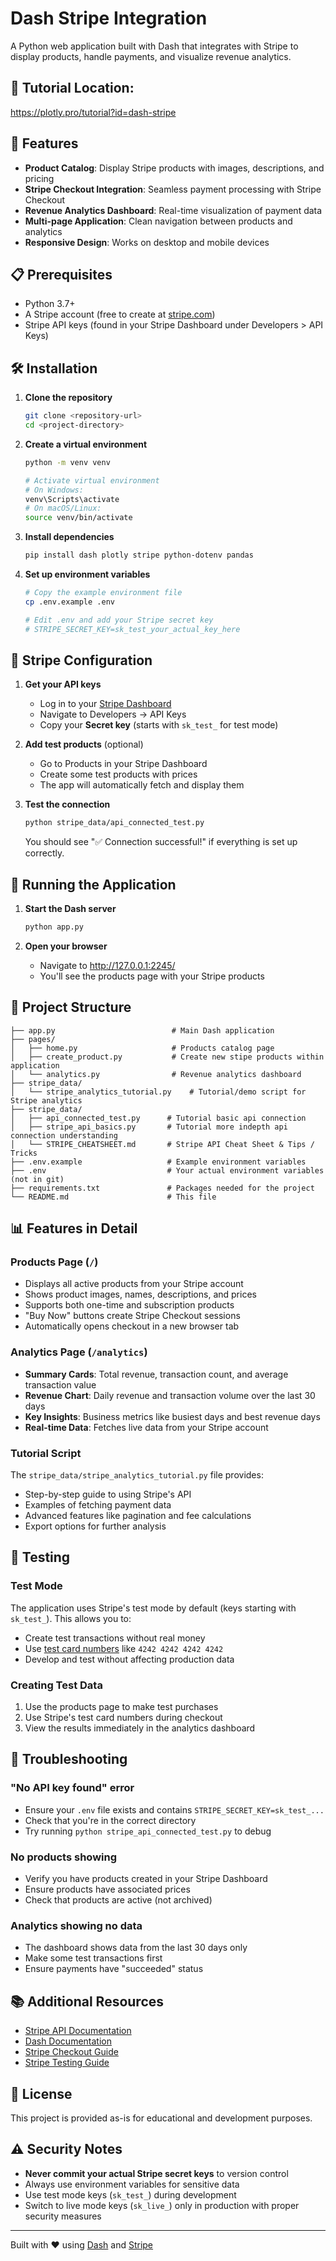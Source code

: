 # Dash Stripe Integration

A Python web application built with Dash that integrates with Stripe to display products, handle payments, and visualize revenue analytics.

## 🎥 Tutorial Location:
https://plotly.pro/tutorial?id=dash-stripe

## 🚀 Features

- **Product Catalog**: Display Stripe products with images, descriptions, and pricing
- **Stripe Checkout Integration**: Seamless payment processing with Stripe Checkout
- **Revenue Analytics Dashboard**: Real-time visualization of payment data
- **Multi-page Application**: Clean navigation between products and analytics
- **Responsive Design**: Works on desktop and mobile devices

## 📋 Prerequisites

- Python 3.7+
- A Stripe account (free to create at [stripe.com](https://stripe.com))
- Stripe API keys (found in your Stripe Dashboard under Developers > API Keys)

## 🛠️ Installation

1. **Clone the repository**
   ```bash
   git clone <repository-url>
   cd <project-directory>
   ```

2. **Create a virtual environment**
   ```bash
   python -m venv venv
   
   # Activate virtual environment
   # On Windows:
   venv\Scripts\activate
   # On macOS/Linux:
   source venv/bin/activate
   ```

3. **Install dependencies**
   ```bash
   pip install dash plotly stripe python-dotenv pandas
   ```

4. **Set up environment variables**
   ```bash
   # Copy the example environment file
   cp .env.example .env
   
   # Edit .env and add your Stripe secret key
   # STRIPE_SECRET_KEY=sk_test_your_actual_key_here
   ```

## 🔑 Stripe Configuration

1. **Get your API keys**
   - Log in to your [Stripe Dashboard](https://dashboard.stripe.com)
   - Navigate to Developers → API Keys
   - Copy your **Secret key** (starts with `sk_test_` for test mode)

2. **Add test products** (optional)
   - Go to Products in your Stripe Dashboard
   - Create some test products with prices
   - The app will automatically fetch and display them

3. **Test the connection**
   ```bash
   python stripe_data/api_connected_test.py
   ```
   You should see "✅ Connection successful!" if everything is set up correctly.

## 🚀 Running the Application

1. **Start the Dash server**
   ```bash
   python app.py
   ```

2. **Open your browser**
   - Navigate to http://127.0.0.1:2245/
   - You'll see the products page with your Stripe products

## 📁 Project Structure

```
├── app.py                          # Main Dash application
├── pages/
│   ├── home.py                     # Products catalog page
│   ├── create_product.py           # Create new stipe products within application
│   └── analytics.py                # Revenue analytics dashboard
├── stripe_data/
│   └── stripe_analytics_tutorial.py    # Tutorial/demo script for Stripe analytics
├── stripe_data/
│   ├── api_connected_test.py      # Tutorial basic api connection
│   ├── stripe_api_basics.py       # Tutorial more indepth api connection understanding
│   └── STRIPE_CHEATSHEET.md       # Stripe API Cheat Sheet & Tips / Tricks
├── .env.example                   # Example environment variables
├── .env                           # Your actual environment variables (not in git)
├── requirements.txt               # Packages needed for the project
└── README.md                      # This file
```
## 📊 Features in Detail

### Products Page (`/`)
- Displays all active products from your Stripe account
- Shows product images, names, descriptions, and prices
- Supports both one-time and subscription products
- "Buy Now" buttons create Stripe Checkout sessions
- Automatically opens checkout in a new browser tab

### Analytics Page (`/analytics`)
- **Summary Cards**: Total revenue, transaction count, and average transaction value
- **Revenue Chart**: Daily revenue and transaction volume over the last 30 days
- **Key Insights**: Business metrics like busiest days and best revenue days
- **Real-time Data**: Fetches live data from your Stripe account

### Tutorial Script
The `stripe_data/stripe_analytics_tutorial.py` file provides:
- Step-by-step guide to using Stripe's API
- Examples of fetching payment data
- Advanced features like pagination and fee calculations
- Export options for further analysis

## 🧪 Testing

### Test Mode
The application uses Stripe's test mode by default (keys starting with `sk_test_`). This allows you to:
- Create test transactions without real money
- Use [test card numbers](https://stripe.com/docs/testing#cards) like `4242 4242 4242 4242`
- Develop and test without affecting production data

### Creating Test Data
1. Use the products page to make test purchases
2. Use Stripe's test card numbers during checkout
3. View the results immediately in the analytics dashboard

## 🔧 Troubleshooting

### "No API key found" error
- Ensure your `.env` file exists and contains `STRIPE_SECRET_KEY=sk_test_...`
- Check that you're in the correct directory
- Try running `python stripe_api_connected_test.py` to debug

### No products showing
- Verify you have products created in your Stripe Dashboard
- Ensure products have associated prices
- Check that products are active (not archived)

### Analytics showing no data
- The dashboard shows data from the last 30 days only
- Make some test transactions first
- Ensure payments have "succeeded" status

## 📚 Additional Resources

- [Stripe API Documentation](https://stripe.com/docs/api)
- [Dash Documentation](https://dash.plotly.com/)
- [Stripe Checkout Guide](https://stripe.com/docs/checkout)
- [Stripe Testing Guide](https://stripe.com/docs/testing)

## 📝 License

This project is provided as-is for educational and development purposes.

## ⚠️ Security Notes

- **Never commit your actual Stripe secret keys** to version control
- Always use environment variables for sensitive data
- Use test mode keys (`sk_test_`) during development
- Switch to live mode keys (`sk_live_`) only in production with proper security measures

---

Built with ❤️ using [Dash](https://dash.plotly.com/) and [Stripe](https://stripe.com/)